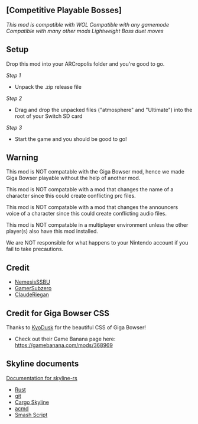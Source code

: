 ## [Competitive Playable Bosses]
*This mod is compatible with WOL*
*Compatible with any gamemode*
*Compatible with many other mods*
*Lightweight*
*Boss duet moves*

## Setup
Drop this mod into your ARCropolis folder and you're good to go.

*Step 1*

- Unpack the .zip release file

*Step 2*

- Drag and drop the unpacked files ("atmosphere" and "Ultimate") into the root of your Switch SD card

*Step 3*

- Start the game and you should be good to go!

## Warning
This mod is NOT compatable with the Giga Bowser mod, hence we made Giga Bowser playable without the help of another mod.

This mod is NOT compatable with a mod that changes the name of a character since this could create conflicting prc files.

This mod is NOT compatable with a mod that changes the announcers voice of a character since this could create conflicting audio files.

This mod is NOT compatable in a multiplayer environment unless the other player(s) also have this mod installed.

We are NOT responsible for what happens to your Nintendo account if you fail to take precautions.
## Credit
- [NemesisSSBU](https://github.com/NemesisSSBU)
- [GamerSubzero](https://github.com/GamerSubzero?tab=overview&from=2022-12-01&to=2022-12-03)
- [ClaudeRiegan](https://github.com/ClaudevonRiegan)

## Credit for Giga Bowser CSS
Thanks to [KyoDusk](https://gamebanana.com/members/1834863) for the beautiful CSS of Giga Bowser!
- Check out their Game Banana page here: https://gamebanana.com/mods/368969

## Skyline documents
[Documentation for skyline-rs](https://ultimate-research.github.io/skyline-rs-template/doc/skyline/index.html)
* [Rust](https://www.rust-lang.org/install.html)
* [git](https://git-scm.com/book/en/v2/Getting-Started-Installing-Git)
* [Cargo Skyline](https://github.com/jam1garner/cargo-skyline)
* [acmd](https://github.com/ultimate-research/skyline-acmd.git)
* [Smash Script](https://github.com/blu-dev/smash-script.git)
